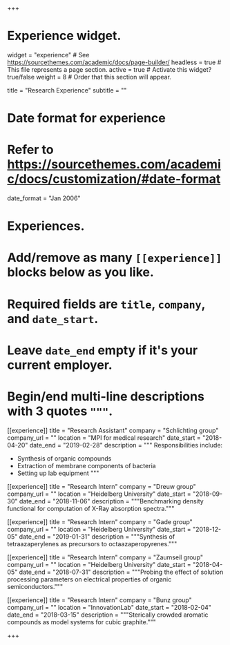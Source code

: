 +++
# Experience widget.
widget = "experience"  # See https://sourcethemes.com/academic/docs/page-builder/
headless = true  # This file represents a page section.
active = true  # Activate this widget? true/false
weight = 8  # Order that this section will appear.

title = "Research Experience"
subtitle = ""

# Date format for experience
#   Refer to https://sourcethemes.com/academic/docs/customization/#date-format
date_format = "Jan 2006"

# Experiences.
#   Add/remove as many `[[experience]]` blocks below as you like.
#   Required fields are `title`, `company`, and `date_start`.
#   Leave `date_end` empty if it's your current employer.
#   Begin/end multi-line descriptions with 3 quotes `"""`.
[[experience]]
  title = "Research Assistant"
  company = "Schlichting group"
  company_url = ""
  location = "MPI for medical research"
  date_start = "2018-04-20"
  date_end = "2019-02-28"
  description = """
  Responsibilities include:
  
  * Synthesis of organic compounds
  * Extraction of membrane components of bacteria
  * Setting up lab equipment
  """

[[experience]]
  title = "Research Intern"
  company = "Dreuw group"
  company_url = ""
  location = "Heidelberg University"
  date_start = "2018-09-30"
  date_end = "2018-11-06"
  description = """Benchmarking density functional for computation of X-Ray absorption spectra."""
  
  [[experience]]
  title = "Research Intern"
  company = "Gade group"
  company_url = ""
  location = "Heidelberg University"
  date_start = "2018-12-05"
  date_end = "2019-01-31"
  description = """Synthesis of tetraazaperylenes as precursors to octaazaperopyrenes."""
  
  
  [[experience]]
  title = "Research Intern"
  company = "Zaumseil group"
  company_url = ""
  location = "Heidelberg University"
  date_start = "2018-04-05"
  date_end = "2018-07-31"
  description = """Probing the effect of solution processing parameters on electrical properties of organic semiconductors."""
  
  [[experience]]
  title = "Research Intern"
  company = "Bunz group"
  company_url = ""
  location = "InnovationLab"
  date_start = "2018-02-04"
  date_end = "2018-03-15"
  description = """Sterically crowded aromatic compounds as model systems for cubic graphite."""
  

+++
